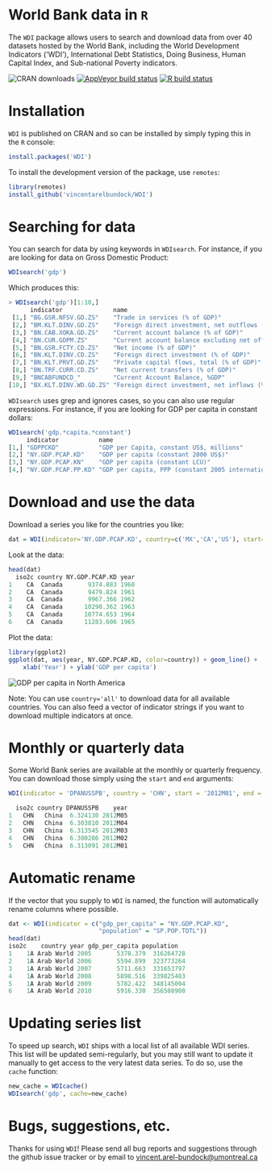 # World Bank data in `R`

The `WDI` package allows users to search and download data from over 40 datasets hosted by the World Bank, including the World Development Indicators ('WDI'), International Debt Statistics, Doing Business, Human Capital Index, and Sub-national Poverty indicators.

<!-- badges: start -->
![CRAN downloads](http://cranlogs.r-pkg.org/badges/grand-total/WDI)
[![AppVeyor build status](https://ci.appveyor.com/api/projects/status/github/vincentarelbundock/WDI?branch=master&svg=true)](https://ci.appveyor.com/project/vincentarelbundock/WDI)
[![R build status](https://github.com/vincentarelbundock/WDI/workflows/R-CMD-check/badge.svg)](https://github.com/vincentarelbundock/WDI/actions)
<!-- badges: end -->

# Installation

`WDI` is published on CRAN and so can be installed by simply typing this in the `R` console: 

```r
install.packages('WDI')
```

To install the development version of the package, use `remotes`:

```r
library(remotes)
install_github('vincentarelbundock/WDI')
```

# Searching for data

You can search for data by using keywords in `WDIsearch`. For instance, if you are looking for data on Gross Domestic Product: 

```r
WDIsearch('gdp')
```

Which produces this: 

```r
> WDIsearch('gdp')[1:10,]
      indicator              name                                                                      
 [1,] "BG.GSR.NFSV.GD.ZS"    "Trade in services (% of GDP)"                                            
 [2,] "BM.KLT.DINV.GD.ZS"    "Foreign direct investment, net outflows (% of GDP)"                      
 [3,] "BN.CAB.XOKA.GD.ZS"    "Current account balance (% of GDP)"                                      
 [4,] "BN.CUR.GDPM.ZS"       "Current account balance excluding net official capital grants (% of GDP)"
 [5,] "BN.GSR.FCTY.CD.ZS"    "Net income (% of GDP)"                                                   
 [6,] "BN.KLT.DINV.CD.ZS"    "Foreign direct investment (% of GDP)"                                    
 [7,] "BN.KLT.PRVT.GD.ZS"    "Private capital flows, total (% of GDP)"                                 
 [8,] "BN.TRF.CURR.CD.ZS"    "Net current transfers (% of GDP)"                                        
 [9,] "BNCABFUNDCD_"         "Current Account Balance, %GDP"                                           
[10,] "BX.KLT.DINV.WD.GD.ZS" "Foreign direct investment, net inflows (% of GDP)" 
```

`WDIsearch` uses grep and ignores cases, so you can also use regular expressions. For instance, if you are looking for GDP per capita in constant dollars: 

```r
WDIsearch('gdp.*capita.*constant')
     indicator           name                                                 
[1,] "GDPPCKD"           "GDP per Capita, constant US$, millions"             
[2,] "NY.GDP.PCAP.KD"    "GDP per capita (constant 2000 US$)"                 
[3,] "NY.GDP.PCAP.KN"    "GDP per capita (constant LCU)"                      
[4,] "NY.GDP.PCAP.PP.KD" "GDP per capita, PPP (constant 2005 international $)"
```

# Download and use the data

Download a series you like for the countries you like:

```r
dat = WDI(indicator='NY.GDP.PCAP.KD', country=c('MX','CA','US'), start=1960, end=2012)
```

Look at the data: 

```r
head(dat)
  iso2c country NY.GDP.PCAP.KD year
1    CA  Canada       9374.883 1960
2    CA  Canada       9479.824 1961
3    CA  Canada       9967.366 1962
4    CA  Canada      10290.362 1963
5    CA  Canada      10774.653 1964
6    CA  Canada      11283.606 1965
```

Plot the data:

```r
library(ggplot2)
ggplot(dat, aes(year, NY.GDP.PCAP.KD, color=country)) + geom_line() + 
    xlab('Year') + ylab('GDP per capita')
```

![GDP per capita in North America](https://github.com/vincentarelbundock/WDI/raw/master/web/gdp_per_capita.jpg)

Note: You can use `country='all'` to download data for all available countries. You can also feed a vector of indicator strings if you want to download multiple indicators at once.

# Monthly or quarterly data

Some World Bank series are available at the monthly or quarterly frequency. You can download those simply using the `start` and `end` arguments:

```r
WDI(indicator = 'DPANUSSPB', country = 'CHN', start = '2012M01', end = '2012M05')

  iso2c country DPANUSSPB    year
1   CHN   China  6.324130 2012M05
2   CHN   China  6.303810 2012M04
3   CHN   China  6.313545 2012M03
4   CHN   China  6.300286 2012M02
5   CHN   China  6.313091 2012M01
```

# Automatic rename

If the vector that you supply to ``WDI`` is named, the function will automatically rename columns where possible.

```r
dat <- WDI(indicator = c("gdp_per_capita" = "NY.GDP.PCAP.KD",
                         "population" = "SP.POP.TOTL"))
head(dat)
iso2c    country year gdp_per_capita population
1    1A Arab World 2005       5378.379  316264728
2    1A Arab World 2006       5594.899  323773264
3    1A Arab World 2007       5711.663  331653797
4    1A Arab World 2008       5898.516  339825483
5    1A Arab World 2009       5782.422  348145094
6    1A Arab World 2010       5916.330  356508908
```

# Updating series list

To speed up search, `WDI` ships with a local list of all available WDI series. This list will be updated semi-regularly, but you may still want to update it manually to get access to the very latest data series. To do so, use the `cache` function:

```r
new_cache = WDIcache()
WDIsearch('gdp', cache=new_cache)
```

# Bugs, suggestions, etc.

Thanks for using `WDI`! Please send all bug reports and suggestions through the github issue tracker or by email to vincent.arel-bundock@umontreal.ca
